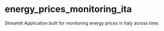 # energy_prices_monitoring_ita
Streamlit Application built for monitoring energy prices in Italy across time.
